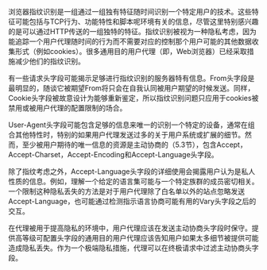 浏览器指纹识别是一组通过一组独有特征随时间识别一个特定用户的技术。这些特征可能包括与TCP行为、功能特性和脚本呢环境有关的信息，尽管这里特别感兴趣的是可以通过HTTP传送的一组独特的特征。指纹识别被视为一种隐私考虑，因为能追踪一个用户代理随时间的行为而不需要对应的控制那个用户可能的其他数据收集形式（例如cookies）。很多通用目的用户代理（即，Web浏览器）已经采取措施减少他们的指纹识别。

有一些请求头字段可能揭示足够进行指纹识别的服务器特有信息。From头字段是最明显的，随谈它被期望From将只会在自我认同被用户期望的时候发送。同样，Cookie头字段被故意设计为能够重新鉴定，所以指纹识别问题只应用于cookies被禁用或被用户代理的配置限制的场合。

User-Agent头字段可能包含足够的信息来唯一的识别一个特定的设备，通常在组合其他特性时，特别的如果用户代理发送过多的关于用户系统或扩展的细节。然而，至少被用户期待的唯一信息的资源是主动协商的（5.3节），包含Accept，Accept-Charset，Accept-Encoding和Accept-Language头字段。

除了指纹考虑之外，Accept-Language头字段的详细使用会揭露用户认为是私人性质的信息。例如，理解一个给定的语言集可能与一个特定族群的成员密切相关。一个限制这种隐私丢失的方法是对于用户代理除了白名单以外的站点忽略发送Accept-Language，也可能通过检测指示语言协商可能有用的Vary头字段之后的交互。

在代理被用于提高隐私的环境中，用户代理应该在发送主动协商头字段时保守。提供高等级可配置头字段的通用目的用户代理应该告知用户如果太多细节被提供可能造成隐私丢失。作为一个极端隐私措施，代理可以在终极请求中过滤主动协商头字段。
